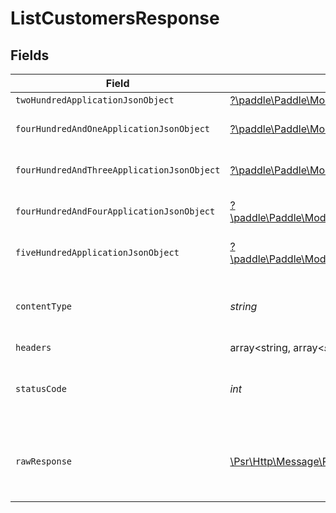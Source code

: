 # ListCustomersResponse


## Fields

| Field                                                                                                                                                       | Type                                                                                                                                                        | Required                                                                                                                                                    | Description                                                                                                                                                 |
| ----------------------------------------------------------------------------------------------------------------------------------------------------------- | ----------------------------------------------------------------------------------------------------------------------------------------------------------- | ----------------------------------------------------------------------------------------------------------------------------------------------------------- | ----------------------------------------------------------------------------------------------------------------------------------------------------------- |
| `twoHundredApplicationJsonObject`                                                                                                                           | [?\paddle\Paddle\Models\Operations\ListCustomersResponseBody](../../models/operations/ListCustomersResponseBody.md)                                         | :heavy_minus_sign:                                                                                                                                          | OK                                                                                                                                                          |
| `fourHundredAndOneApplicationJsonObject`                                                                                                                    | [?\paddle\Paddle\Models\Operations\ListCustomersCustomersResponseBody](../../models/operations/ListCustomersCustomersResponseBody.md)                       | :heavy_minus_sign:                                                                                                                                          | General error response                                                                                                                                      |
| `fourHundredAndThreeApplicationJsonObject`                                                                                                                  | [?\paddle\Paddle\Models\Operations\ListCustomersCustomersResponseResponseBody](../../models/operations/ListCustomersCustomersResponseResponseBody.md)       | :heavy_minus_sign:                                                                                                                                          | General error response                                                                                                                                      |
| `fourHundredAndFourApplicationJsonObject`                                                                                                                   | [?\paddle\Paddle\Models\Operations\ListCustomersCustomersResponse404ResponseBody](../../models/operations/ListCustomersCustomersResponse404ResponseBody.md) | :heavy_minus_sign:                                                                                                                                          | General error response                                                                                                                                      |
| `fiveHundredApplicationJsonObject`                                                                                                                          | [?\paddle\Paddle\Models\Operations\ListCustomersCustomersResponse500ResponseBody](../../models/operations/ListCustomersCustomersResponse500ResponseBody.md) | :heavy_minus_sign:                                                                                                                                          | General error response                                                                                                                                      |
| `contentType`                                                                                                                                               | *string*                                                                                                                                                    | :heavy_check_mark:                                                                                                                                          | HTTP response content type for this operation                                                                                                               |
| `headers`                                                                                                                                                   | array<string, array<*string*>>                                                                                                                              | :heavy_minus_sign:                                                                                                                                          | N/A                                                                                                                                                         |
| `statusCode`                                                                                                                                                | *int*                                                                                                                                                       | :heavy_check_mark:                                                                                                                                          | HTTP response status code for this operation                                                                                                                |
| `rawResponse`                                                                                                                                               | [\Psr\Http\Message\ResponseInterface](https://www.php-fig.org/psr/psr-7/#33-psrhttpmessageresponseinterface)                                                | :heavy_minus_sign:                                                                                                                                          | Raw HTTP response; suitable for custom response parsing                                                                                                     |